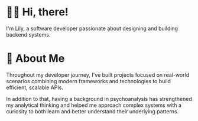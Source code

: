 # 👋🏻 Hi, there!

I'm Lily, a software developer passionate about designing and building backend systems.

# 🌙 About Me

Throughout my developer journey, I've built projects focused on real-world scenarios combining modern frameworks and technologies to build efficient, scalable APIs.

In addition to that, having a background in psychoanalysis has strengthened my analytical thinking and helped me approach complex systems with a curiosity to both learn and better understand their underlying patterns.
